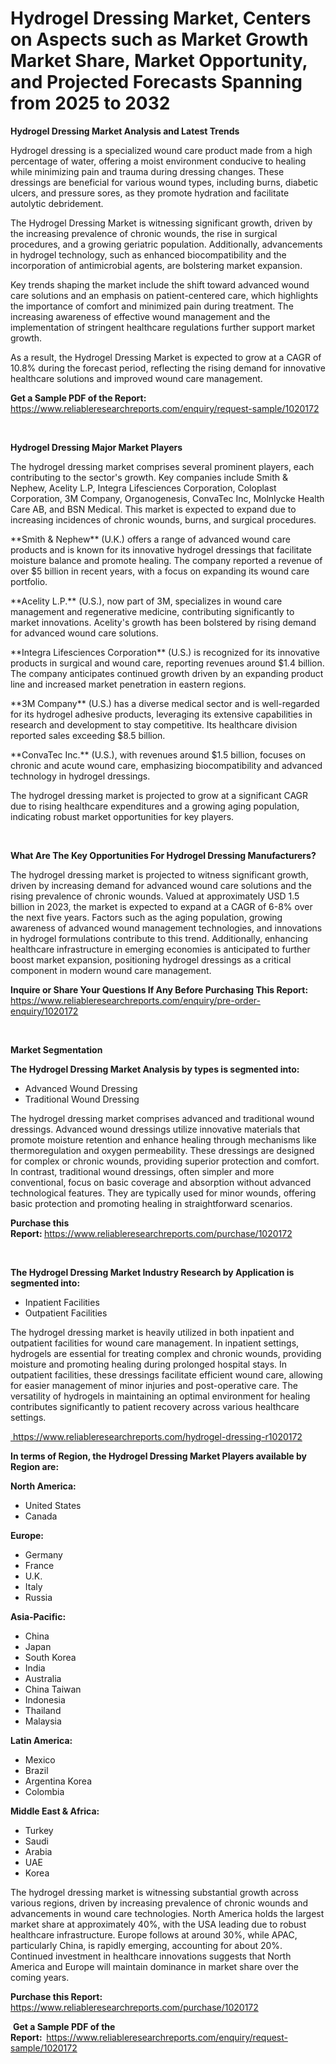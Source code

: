 <p><h1>Hydrogel Dressing Market, Centers on Aspects such as Market Growth Market Share, Market Opportunity, and Projected Forecasts Spanning from 2025 to 2032</h1></p><p><strong>Hydrogel Dressing Market Analysis and Latest Trends</strong></p>
<p><p>Hydrogel dressing is a specialized wound care product made from a high percentage of water, offering a moist environment conducive to healing while minimizing pain and trauma during dressing changes. These dressings are beneficial for various wound types, including burns, diabetic ulcers, and pressure sores, as they promote hydration and facilitate autolytic debridement.</p><p>The Hydrogel Dressing Market is witnessing significant growth, driven by the increasing prevalence of chronic wounds, the rise in surgical procedures, and a growing geriatric population. Additionally, advancements in hydrogel technology, such as enhanced biocompatibility and the incorporation of antimicrobial agents, are bolstering market expansion. </p><p>Key trends shaping the market include the shift toward advanced wound care solutions and an emphasis on patient-centered care, which highlights the importance of comfort and minimized pain during treatment. The increasing awareness of effective wound management and the implementation of stringent healthcare regulations further support market growth. </p><p>As a result, the Hydrogel Dressing Market is expected to grow at a CAGR of 10.8% during the forecast period, reflecting the rising demand for innovative healthcare solutions and improved wound care management.</p></p>
<p><strong>Get a Sample PDF of the Report:&nbsp;</strong> <a href="https://www.reliableresearchreports.com/enquiry/request-sample/1020172?utm_campaign=2267&utm_medium=2&utm_source=Github&utm_content=ia&utm_term=19042025&utm_id=hydrogel-dressing">https://www.reliableresearchreports.com/enquiry/request-sample/1020172</a></p>
<p>&nbsp;</p>
<p><strong>Hydrogel Dressing Major Market Players</strong></p>
<p><p>The hydrogel dressing market comprises several prominent players, each contributing to the sector's growth. Key companies include Smith & Nephew, Acelity L.P, Integra Lifesciences Corporation, Coloplast Corporation, 3M Company, Organogenesis, ConvaTec Inc, Molnlycke Health Care AB, and BSN Medical. This market is expected to expand due to increasing incidences of chronic wounds, burns, and surgical procedures.</p><p>**Smith & Nephew** (U.K.) offers a range of advanced wound care products and is known for its innovative hydrogel dressings that facilitate moisture balance and promote healing. The company reported a revenue of over $5 billion in recent years, with a focus on expanding its wound care portfolio.</p><p>**Acelity L.P.** (U.S.), now part of 3M, specializes in wound care management and regenerative medicine, contributing significantly to market innovations. Acelity's growth has been bolstered by rising demand for advanced wound care solutions.</p><p>**Integra Lifesciences Corporation** (U.S.) is recognized for its innovative products in surgical and wound care, reporting revenues around $1.4 billion. The company anticipates continued growth driven by an expanding product line and increased market penetration in eastern regions.</p><p>**3M Company** (U.S.) has a diverse medical sector and is well-regarded for its hydrogel adhesive products, leveraging its extensive capabilities in research and development to stay competitive. Its healthcare division reported sales exceeding $8.5 billion.</p><p>**ConvaTec Inc.** (U.S.), with revenues around $1.5 billion, focuses on chronic and acute wound care, emphasizing biocompatibility and advanced technology in hydrogel dressings.</p><p>The hydrogel dressing market is projected to grow at a significant CAGR due to rising healthcare expenditures and a growing aging population, indicating robust market opportunities for key players.</p></p>
<p>&nbsp;</p>
<p><strong>What Are The Key Opportunities For Hydrogel Dressing Manufacturers?</strong></p>
<p><p>The hydrogel dressing market is projected to witness significant growth, driven by increasing demand for advanced wound care solutions and the rising prevalence of chronic wounds. Valued at approximately USD 1.5 billion in 2023, the market is expected to expand at a CAGR of 6-8% over the next five years. Factors such as the aging population, growing awareness of advanced wound management technologies, and innovations in hydrogel formulations contribute to this trend. Additionally, enhancing healthcare infrastructure in emerging economies is anticipated to further boost market expansion, positioning hydrogel dressings as a critical component in modern wound care management.</p></p>
<p><strong>Inquire or Share Your Questions If Any Before Purchasing This Report:</strong> <a href="https://www.reliableresearchreports.com/enquiry/pre-order-enquiry/1020172?utm_campaign=2267&utm_medium=2&utm_source=Github&utm_content=ia&utm_term=19042025&utm_id=hydrogel-dressing">https://www.reliableresearchreports.com/enquiry/pre-order-enquiry/1020172</a></p>
<p>&nbsp;</p>
<p><strong>Market Segmentation</strong></p>
<p><strong>The Hydrogel Dressing Market Analysis by types is segmented into:</strong></p>
<p><ul><li>Advanced Wound Dressing</li><li>Traditional Wound Dressing</li></ul></p>
<p><p>The hydrogel dressing market comprises advanced and traditional wound dressings. Advanced wound dressings utilize innovative materials that promote moisture retention and enhance healing through mechanisms like thermoregulation and oxygen permeability. These dressings are designed for complex or chronic wounds, providing superior protection and comfort. In contrast, traditional wound dressings, often simpler and more conventional, focus on basic coverage and absorption without advanced technological features. They are typically used for minor wounds, offering basic protection and promoting healing in straightforward scenarios.</p></p>
<p><strong>Purchase this Report:&nbsp;</strong><a href="https://www.reliableresearchreports.com/purchase/1020172?utm_campaign=2267&utm_medium=2&utm_source=Github&utm_content=ia&utm_term=19042025&utm_id=hydrogel-dressing">https://www.reliableresearchreports.com/purchase/1020172</a></p>
<p>&nbsp;</p>
<p><strong>The Hydrogel Dressing Market Industry Research by Application is segmented into:</strong></p>
<p><ul><li>Inpatient Facilities</li><li>Outpatient Facilities</li></ul></p>
<p><p>The hydrogel dressing market is heavily utilized in both inpatient and outpatient facilities for wound care management. In inpatient settings, hydrogels are essential for treating complex and chronic wounds, providing moisture and promoting healing during prolonged hospital stays. In outpatient facilities, these dressings facilitate efficient wound care, allowing for easier management of minor injuries and post-operative care. The versatility of hydrogels in maintaining an optimal environment for healing contributes significantly to patient recovery across various healthcare settings.</p></p>
<p><a href="https://www.reliableresearchreports.com/hydrogel-dressing-r1020172?utm_campaign=2267&utm_medium=2&utm_source=Github&utm_content=ia&utm_term=19042025&utm_id=hydrogel-dressing">&nbsp;https://www.reliableresearchreports.com/hydrogel-dressing-r1020172</a></p>
<p><strong>In terms of Region, the Hydrogel Dressing Market Players available by Region are:</strong></p>
<p>
    <p> <strong> North America: </strong>
        <ul>
            <li>United States</li>
            <li>Canada</li>
        </ul>
        </p> 
    <p> <strong> Europe: </strong>
        <ul>
            <li>Germany</li>
            <li>France</li>
            <li>U.K.</li>
            <li>Italy</li>
            <li>Russia</li>
        </ul>
        </p> 
    <p> <strong> Asia-Pacific: </strong>
        <ul>
            <li>China</li>
            <li>Japan</li>
            <li>South Korea</li>
            <li>India</li>
            <li>Australia</li>
            <li>China Taiwan</li>
            <li>Indonesia</li>
            <li>Thailand</li>
            <li>Malaysia</li>
        </ul>
        </p> 
    <p> <strong> Latin America: </strong>
        <ul>
            <li>Mexico</li>
            <li>Brazil</li>
            <li>Argentina Korea</li>
            <li>Colombia</li>
        </ul>
        </p> 
    <p> <strong> Middle East & Africa: </strong>
        <ul>
            <li>Turkey</li>
            <li>Saudi</li>
            <li>Arabia</li>
            <li>UAE</li>
            <li>Korea</li>
        </ul>
    </p>
    </p>
<p><p>The hydrogel dressing market is witnessing substantial growth across various regions, driven by increasing prevalence of chronic wounds and advancements in wound care technologies. North America holds the largest market share at approximately 40%, with the USA leading due to robust healthcare infrastructure. Europe follows at around 30%, while APAC, particularly China, is rapidly emerging, accounting for about 20%. Continued investment in healthcare innovations suggests that North America and Europe will maintain dominance in market share over the coming years.</p></p>
<p><strong>Purchase this Report: </strong><a href="https://www.reliableresearchreports.com/purchase/1020172?utm_campaign=2267&utm_medium=2&utm_source=Github&utm_content=ia&utm_term=19042025&utm_id=hydrogel-dressing">https://www.reliableresearchreports.com/purchase/1020172</a></p>
<p>&nbsp;<strong>Get a Sample PDF of the Report:&nbsp;&nbsp;</strong><a href="https://www.reliableresearchreports.com/enquiry/request-sample/1020172?utm_campaign=2267&utm_medium=2&utm_source=Github&utm_content=ia&utm_term=19042025&utm_id=hydrogel-dressing">https://www.reliableresearchreports.com/enquiry/request-sample/1020172</a></p>
<p><strong></strong></p>
<p><p></p><p></p><p></p></p>